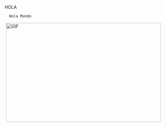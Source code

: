 HOLA
```py
  Hola Mundo
```

  <img align="right" alt="GIF" src="[https://github.com/abhisheknaiidu/abhisheknaiidu/blob/master/code.gif?raw=true](https://tenor.com/z7oi.gif)" width="500" height="320" />
